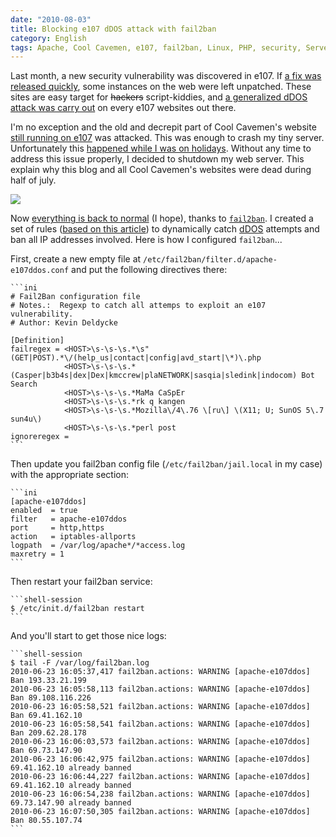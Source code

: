 ```yaml
---
date: "2010-08-03"
title: Blocking e107 dDOS attack with fail2ban
category: English
tags: Apache, Cool Cavemen, e107, fail2ban, Linux, PHP, security, Server, Web, Regular expression
---
```


Last month, a new security vulnerability was discovered in e107. If [a fix was
released quickly](https://e107.org/comment.php?comment.news.867), some instances
on the web were left unpatched. These sites are easy target for
<strike>hackers</strike> script-kiddies, and [a generalized dDOS attack was
carry out](https://e107.org/comment.php?comment.news.868) on every e107 websites
out there.

I'm no exception and the old and decrepit part of Cool Cavemen's website [still
running on
e107](https://web.archive.org/web/20110418072200/https://coolcavemen.com/e107_plugins/forum/forum_viewforum.php?3)
was attacked. This was enough to crash my tiny server. Unfortunately this
[happened while I was on
holidays](https://twitter.com/kdeldycke/status/17728248113). Without any time to
address this issue properly, I decided to shutdown my web server. This explain
why this blog and all Cool Cavemen's websites were dead during half of july.

![](/uploads/2010/munin-fail2ban-jails-weekly-stats.png)

Now [everything is back to
normal](https://twitter.com/kdeldycke/status/19250530728) (I hope), thanks to
[`fail2ban`](https://www.fail2ban.org). I created a set of rules ([based on this
article](https://eromang.zataz.com/2010/07/13/byroenet-casper-bot-search-e107-rce-scanner/))
to dynamically catch
[dDOS](https://en.wikipedia.org/wiki/Denial-of-service_attack) attempts and ban
all IP addresses involved. Here is how I configured `fail2ban`...

First, create a new empty file at `/etc/fail2ban/filter.d/apache-e107ddos.conf`
and put the following directives there:

    ```ini
    # Fail2Ban configuration file
    # Notes.:  Regexp to catch all attemps to exploit an e107 vulnerability.
    # Author: Kevin Deldycke

    [Definition]
    failregex = <HOST>\s-\s-\s.*\s"(GET|POST).*\/(help_us|contact|config|avd_start|\*)\.php
                <HOST>\s-\s-\s.*(Casper|b3b4s|dex|Dex|kmccrew|plaNETWORK|sasqia|sledink|indocom) Bot Search
                <HOST>\s-\s-\s.*MaMa CaSpEr
                <HOST>\s-\s-\s.*rk q kangen
                <HOST>\s-\s-\s.*Mozilla\/4\.76 \[ru\] \(X11; U; SunOS 5\.7 sun4u\)
                <HOST>\s-\s-\s.*perl post
    ignoreregex =
    ```

Then update you fail2ban config file (`/etc/fail2ban/jail.local` in my case)
with the appropriate section:

    ```ini
    [apache-e107ddos]
    enabled  = true
    filter   = apache-e107ddos
    port     = http,https
    action   = iptables-allports
    logpath  = /var/log/apache*/*access.log
    maxretry = 1
    ```

Then restart your fail2ban service:

    ```shell-session
    $ /etc/init.d/fail2ban restart
    ```

And you'll start to get those nice logs:

    ```shell-session
    $ tail -F /var/log/fail2ban.log
    2010-06-23 16:05:37,417 fail2ban.actions: WARNING [apache-e107ddos] Ban 193.33.21.199
    2010-06-23 16:05:58,113 fail2ban.actions: WARNING [apache-e107ddos] Ban 89.108.116.226
    2010-06-23 16:05:58,521 fail2ban.actions: WARNING [apache-e107ddos] Ban 69.41.162.10
    2010-06-23 16:05:58,541 fail2ban.actions: WARNING [apache-e107ddos] Ban 209.62.28.178
    2010-06-23 16:06:03,573 fail2ban.actions: WARNING [apache-e107ddos] Ban 69.73.147.90
    2010-06-23 16:06:42,975 fail2ban.actions: WARNING [apache-e107ddos] 69.41.162.10 already banned
    2010-06-23 16:06:44,227 fail2ban.actions: WARNING [apache-e107ddos] 69.41.162.10 already banned
    2010-06-23 16:06:54,238 fail2ban.actions: WARNING [apache-e107ddos] 69.73.147.90 already banned
    2010-06-23 16:07:50,305 fail2ban.actions: WARNING [apache-e107ddos] Ban 80.55.107.74
    ```
